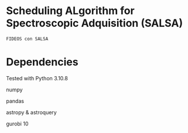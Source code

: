 # Scheduling ALgorithm for Spectroscopic Adquisition (SALSA)
	FIDEOS con SALSA

# Dependencies
Tested with Python 3.10.8

numpy

pandas

astropy & astroquery

gurobi 10
